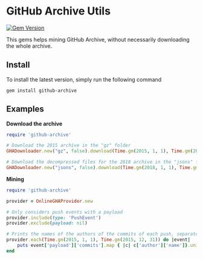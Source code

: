 # GitHub Archive Utils
[![Gem Version](https://badge.fury.io/rb/github-archive.svg)](https://badge.fury.io/rb/github-archive)

This gems helps mining GitHub Archive, without necessarily downloading the whole archive.

## Install
To install the latest version, simply run the following command

```
gem install github-archive
```

## Examples

**Download the archive**
```ruby
require 'github-archive'

# Download the 2015 archive in the "gz" folder
GHADownloader.new("gz", false).download(Time.gm(2015, 1, 1), Time.gm(2015, 12, 31))

# Download the decompressed files for the 2018 archive in the "jsons" folder
GHADownloader.new("jsons", false).download(Time.gm(2018, 1, 1), Time.gm(2018, 12, 31))
```

**Mining**
```ruby
require 'github-archive'

provider = OnlineGHAProvider.new

# Only considers push events with a payload
provider.include(type: 'PushEvent')
provider.exclude(payload: nil)

# Prints the names of the authors of the commits of each push, separated by a comma
provider.each(Time.gm(2015, 1, 1), Time.gm(2015, 12, 31)) do |event|
    puts event['payload']['commits'].map { |c| c['author']['name']}.uniq.join(", ")
end
```

